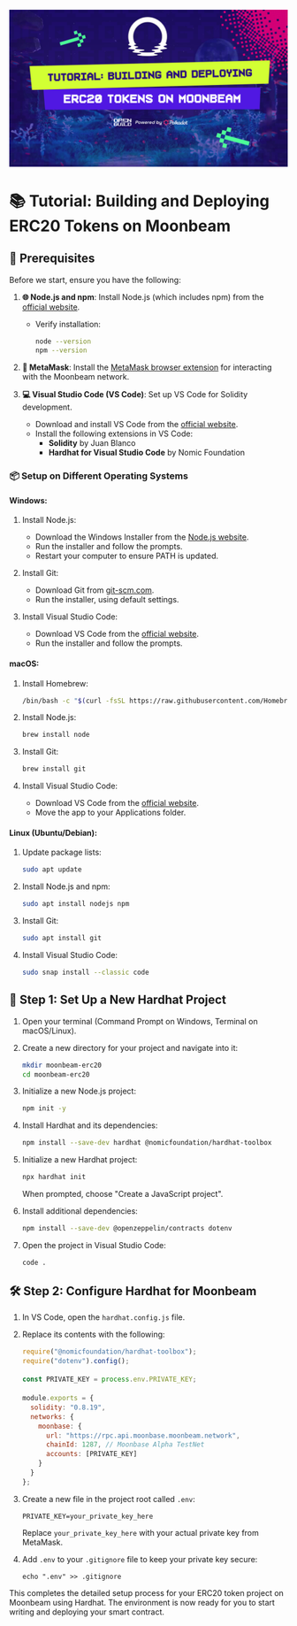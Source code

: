 ![image](./Tutorial_Building_and_Deploying_ERC20_Tokens_on_Moonbeam.png)
# 📚 Tutorial: Building and Deploying ERC20 Tokens on Moonbeam

## 📝 Prerequisites

Before we start, ensure you have the following:

1. **🌐 Node.js and npm**: Install Node.js (which includes npm) from the [official website](https://nodejs.org/).
   - Verify installation:
     ```bash
     node --version
     npm --version
     ```

2. **🦊 MetaMask**: Install the [MetaMask browser extension](https://metamask.io/download.html) for interacting with the Moonbeam network.

3. **💻 Visual Studio Code (VS Code)**: Set up VS Code for Solidity development.
   - Download and install VS Code from the [official website](https://code.visualstudio.com/).
   - Install the following extensions in VS Code:
     - **Solidity** by Juan Blanco
     - **Hardhat for Visual Studio Code** by Nomic Foundation

### 📦 Setup on Different Operating Systems

#### Windows:
1. Install Node.js:
   - Download the Windows Installer from the [Node.js website](https://nodejs.org/).
   - Run the installer and follow the prompts.
   - Restart your computer to ensure PATH is updated.

2. Install Git:
   - Download Git from [git-scm.com](https://git-scm.com/download/win).
   - Run the installer, using default settings.

3. Install Visual Studio Code:
   - Download VS Code from the [official website](https://code.visualstudio.com/).
   - Run the installer and follow the prompts.

#### macOS:
1. Install Homebrew:
   ```bash
   /bin/bash -c "$(curl -fsSL https://raw.githubusercontent.com/Homebrew/install/HEAD/install.sh)"
   ```

2. Install Node.js:
   ```bash
   brew install node
   ```

3. Install Git:
   ```bash
   brew install git
   ```

4. Install Visual Studio Code:
   - Download VS Code from the [official website](https://code.visualstudio.com/).
   - Move the app to your Applications folder.

#### Linux (Ubuntu/Debian):
1. Update package lists:
   ```bash
   sudo apt update
   ```

2. Install Node.js and npm:
   ```bash
   sudo apt install nodejs npm
   ```

3. Install Git:
   ```bash
   sudo apt install git
   ```

4. Install Visual Studio Code:
   ```bash
   sudo snap install --classic code
   ```

## 🚀 Step 1: Set Up a New Hardhat Project

1. Open your terminal (Command Prompt on Windows, Terminal on macOS/Linux).

2. Create a new directory for your project and navigate into it:
   ```bash
   mkdir moonbeam-erc20
   cd moonbeam-erc20
   ```

3. Initialize a new Node.js project:
   ```bash
   npm init -y
   ```

4. Install Hardhat and its dependencies:
   ```bash
   npm install --save-dev hardhat @nomicfoundation/hardhat-toolbox
   ```

5. Initialize a new Hardhat project:
   ```bash
   npx hardhat init
   ```
   When prompted, choose "Create a JavaScript project".

6. Install additional dependencies:
   ```bash
   npm install --save-dev @openzeppelin/contracts dotenv
   ```

7. Open the project in Visual Studio Code:
   ```bash
   code .
   ```

## 🛠️ Step 2: Configure Hardhat for Moonbeam

1. In VS Code, open the `hardhat.config.js` file.

2. Replace its contents with the following:

   ```javascript
   require("@nomicfoundation/hardhat-toolbox");
   require("dotenv").config();

   const PRIVATE_KEY = process.env.PRIVATE_KEY;

   module.exports = {
     solidity: "0.8.19",
     networks: {
       moonbase: {
         url: "https://rpc.api.moonbase.moonbeam.network",
         chainId: 1287, // Moonbase Alpha TestNet
         accounts: [PRIVATE_KEY]
       }
     }
   };
   ```

3. Create a new file in the project root called `.env`:
   ```
   PRIVATE_KEY=your_private_key_here
   ```
   Replace `your_private_key_here` with your actual private key from MetaMask.

4. Add `.env` to your `.gitignore` file to keep your private key secure:
   ```
   echo ".env" >> .gitignore
   ```

This completes the detailed setup process for your ERC20 token project on Moonbeam using Hardhat. The environment is now ready for you to start writing and deploying your smart contract.
